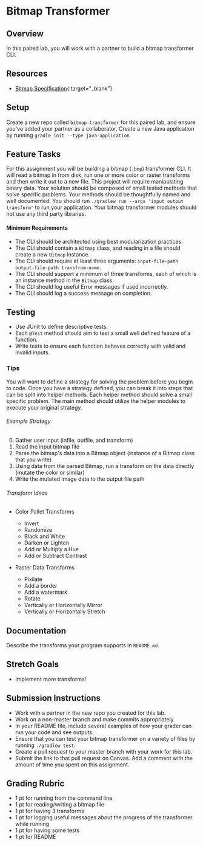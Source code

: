 # Bitmap Transformer

## Overview
In this paired lab, you will work with a partner to build a bitmap transformer CLI.

## Resources
* [Bitmap Specification](https://en.wikipedia.org/wiki/BMP_file_format){:target="_blank"}

## Setup
Create a new repo called `bitmap-transformer` for this paired lab, and ensure you've added your partner as a collaborator. Create a new Java application by running `gradle init --type java-application`.

## Feature Tasks
For this assignment you will be building a bitmap (`.bmp`) transformer CLI. It
will read a bitmap in from disk, run one or more color or raster transforms and
then write it out to a new file. This project will require manipulating binary
data. Your solution should be composed of small tested methods that solve
specific problems. Your methods should be thoughtfully named and well
documented. You should run `./gradlew run --args 'input output transform'` to run your application. Your
bitmap transformer modules should not use any third party libraries.

#### Minimum Requirements
* The CLI should be architected using best modularization practices.
* The CLI should contain a `Bitmap` class, and reading in a file should create a new `Bitmap` instance.
* The CLI should require at least three arguments: `input-file-path output-file-path transfrom-name`.
* The CLI should support a minimum of three transforms, each of which is an instance method in the `Bitmap` class.
* The CLI should log useful Error messages if used incorrectly.
* The CLI should log a success message on completion.

## Testing
* Use JUnit to define descriptive tests.
* Each `@Test` method should aim to test a small well defined feature of a function.
* Write tests to ensure each function behaves correctly with valid and invalid inputs.

### Tips
You will want to define a strategy for solving the problem before you begin to
code. Once you have a strategy defined, you can break it into steps that can be
split into helper methods. Each helper method should solve a small specific
problem. The main method should utilize the helper modules to execute your
original strategy.

###### Example Strategy
0. Gather user input (infile, outfile, and transform)
0. Read the input bitmap file
0. Parse the bitmap's data into a Bitmap object (instance of a Bitmap class that you write)
0. Using data from the parsed Bitmap, run a transform on the data
   directly (mutate the color or similar)
0. Write the mutated image data to the output file path

###### Transform Ideas
* Color Pallet Transforms
  * Invert
  * Randomize
  * Black and White
  * Darken or Lighten
  * Add or Multiply a Hue
  * Add or Subtract Contrast

* Raster Data Transforms
  * Pixilate
  * Add a border
  * Add a watermark
  * Rotate
  * Vertically or Horizontally Mirror
  * Vertically or Horizontally Stretch

## Documentation
Describe the transforms your program supports in `README.md`.

## Stretch Goals
* Implement more transforms!

## Submission Instructions
* Work with a partner in the new repo you created for this lab.
* Work on a non-master branch and make commits appropriately.
* In your README file, include several examples of how your grader can run your code and see outputs.
* Ensure that you can test your bitmap transformer on a variety of files by running `./gradlew test`.
* Create a pull request to your master branch with your work for this lab.
* Submit the link to that pull request on Canvas. Add a comment with the amount of time you spent on this assignment.

## Grading Rubric
- 1 pt for running from the command line
- 1 pt for reading/writing a bitmap file
- 1 pt for having 3 transforms
- 1 pt for logging useful messages about the progress of the transformer while running
- 1 pt for having some tests
- 1 pt for README
